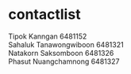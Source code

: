# contactlist

<p>Tipok Kanngan 6481152 <br>
Sahaluk Tanawongwiboon 6481321 <br>
Natakorn Saksomboon 6481326 <br>
Phasut Nuangchamnong 6481327</p>
